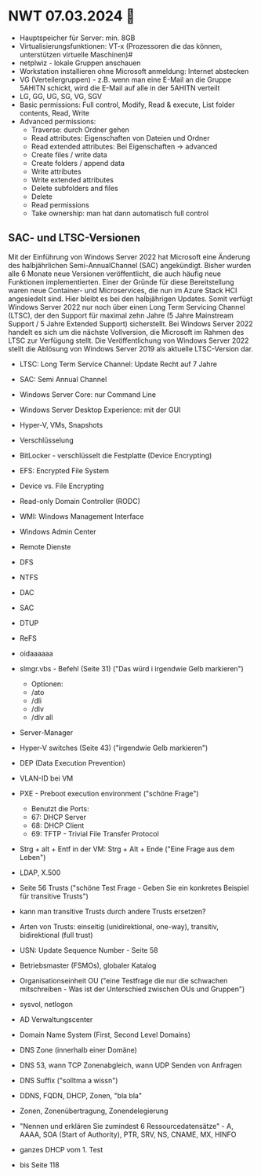 # NWT 07.03.2024 🤡

- Hauptspeicher für Server: min. 8GB
- Virtualisierungsfunktionen: VT-x (Prozessoren die das können, unterstützen virtuelle Maschinen)#
- netplwiz - lokale Gruppen anschauen
- Workstation installieren ohne Microsoft anmeldung: Internet abstecken
- VG (Verteilergruppen) - z.B. wenn man eine E-Mail an die Gruppe 5AHITN schickt, wird die E-Mail auf alle in der 5AHITN verteilt
- LG, GG, UG, SG, VG, SGV
- Basic permissions: Full control, Modify, Read & execute, List folder contents, Read, Write
- Advanced permissions:
  - Traverse: durch Ordner gehen
  - Read attributes: Eigenschaften von Dateien und Ordner
  - Read extended attributes: Bei Eigenschaften -> advanced
  - Create files / write data
  - Create folders / append data
  - Write attributes
  - Write extended attributes
  - Delete subfolders and files
  - Delete
  - Read permissions
  - Take ownership: man hat dann automatisch full control

## SAC- und LTSC-Versionen
Mit der Einführung von Windows Server 2022 hat Microsoft eine Änderung des halbjährlichen Semi-AnnualChannel (SAC) angekündigt. Bisher wurden alle 6 Monate neue Versionen veröffentlicht, die auch häufig neue
Funktionen implementierten. Einer der Gründe für diese Bereitstellung waren neue Container- und Microservices, die nun im Azure Stack HCI angesiedelt sind. Hier bleibt es bei den halbjährigen Updates. Somit verfügt
Windows Server 2022 nur noch über einen Long Term Servicing Channel (LTSC), der den Support für maximal
zehn Jahre (5 Jahre Mainstream Support / 5 Jahre Extended Support) sicherstellt.
Bei Windows Server 2022 handelt es sich um die nächste Vollversion, die Microsoft im Rahmen des LTSC zur
Verfügung stellt. Die Veröffentlichung von Windows Server 2022 stellt die Ablösung von Windows Server 2019
als aktuelle LTSC-Version dar. 
- LTSC: Long Term Service Channel: Update Recht auf 7 Jahre
- SAC: Semi Annual Channel

- Windows Server Core: nur Command Line
- Windows Server Desktop Experience: mit der GUI

- Hyper-V, VMs, Snapshots
- Verschlüsselung
- BitLocker - verschlüsselt die Festplatte (Device Encrypting)
- EFS: Encrypted File System
- Device vs. File Encrypting
- Read-only Domain Controller (RODC)
- WMI: Windows Management Interface
- Windows Admin Center
- Remote Dienste
- DFS
- NTFS
- DAC
- SAC
- DTUP
- ReFS
- oidaaaaaa
- slmgr.vbs - Befehl (Seite 31) ("Das würd i irgendwie Gelb markieren")
  - Optionen:
  - /ato
  - /dli
  - /dlv
  - /dlv all
- Server-Manager
- Hyper-V switches (Seite 43) ("irgendwie Gelb markieren")
- DEP (Data Execution Prevention)
- VLAN-ID bei VM
- PXE - Preboot execution environment ("schöne Frage")
  - Benutzt die Ports:
  - 67: DHCP Server
  - 68: DHCP Client
  - 69: TFTP - Trivial File Transfer Protocol
- Strg + alt + Entf in der VM: Strg + Alt + Ende ("Eine Frage aus dem Leben")
- LDAP, X.500
- Seite 56 Trusts ("schöne Test Frage - Geben Sie ein konkretes Beispiel für transitive Trusts")
- kann man transitive Trusts durch andere Trusts ersetzen?
- Arten von Trusts: einseitig (unidirektional, one-way), transitiv, bidirektional (full trust)
- USN: Update Sequence Number - Seite 58
- Betriebsmaster (FSMOs), globaler Katalog
- Organisationseinheit OU ("eine Testfrage die nur die schwachen mitschreiben - Was ist der Unterschied zwischen OUs und Gruppen")
- sysvol, netlogon
- AD Verwaltungscenter
- Domain Name System (First, Second Level Domains)
- DNS Zone (innerhalb einer Domäne)
- DNS 53, wann TCP Zonenabgleich, wann UDP Senden von Anfragen
- DNS Suffix ("solltma a wissn")
- DDNS, FQDN, DHCP, Zonen, "bla bla"
- Zonen, Zonenübertragung, Zonendelegierung
- "Nennen und erklären Sie zumindest 6 Ressourcedatensätze" - A, AAAA, SOA (Start of Authority), PTR, SRV, NS, CNAME, MX, HINFO
- ganzes DHCP vom 1. Test
- bis Seite 118
